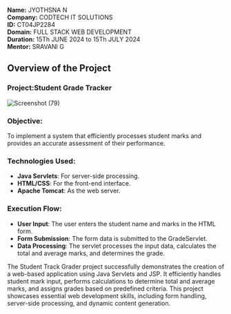 **Name:** JYOTHSNA N <br>
**Company:** CODTECH IT SOLUTIONS <br>
**ID:**  CT04JP2284 <br>
**Domain:** FULL STACK WEB DEVELOPMENT <br>
**Duration:** 15Th JUNE 2024 to 15Th JULY 2024 <br>
**Mentor:** SRAVANI G <br>

## Overview of the Project

### Project:Student Grade Tracker
![Screenshot (79)](https://github.com/Jyothsna25/CODTECH-TASK-2/assets/160406602/6d808425-513b-4ed9-bfec-063c5dfb7da0)


### **Objective:**
To implement a system that efficiently processes student marks and
provides an accurate assessment of their performance.

### **Technologies Used:**
- **Java Servlets**: For server-side processing.
- **HTML/CSS**: For the front-end interface.
- **Apache Tomcat**: As the web server.

### **Execution Flow:**
- **User Input**: The user enters the student name and marks in the HTML form.
- **Form Submission**: The form data is submitted to the GradeServlet.
- **Data Processing**: The servlet processes the input data, calculates the
total and average marks, and determines the grade.

The Student Track Grader project successfully demonstrates the creation of a
web-based application using Java Servlets and JSP. It efficiently handles student 
mark input, performs calculations to determine total and average marks, and assigns
grades based on predefined criteria. This project showcases essential web development skills, 
including form handling, server-side processing, and dynamic content generation.
